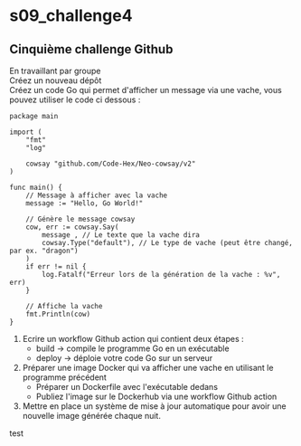 # s09_challenge4

## Cinquième challenge Github

En travaillant par groupe  
Créez un nouveau dépôt  
Créez un code Go qui permet d'afficher un message via une vache, vous pouvez utiliser le code ci dessous :

```
package main

import (
	"fmt"
	"log"

	cowsay "github.com/Code-Hex/Neo-cowsay/v2"
)

func main() {
	// Message à afficher avec la vache
	message := "Hello, Go World!"

	// Génère le message cowsay
	cow, err := cowsay.Say(
		message	, // Le texte que la vache dira
		cowsay.Type("default"), // Le type de vache (peut être changé, par ex. "dragon")
	)
	if err != nil {
		log.Fatalf("Erreur lors de la génération de la vache : %v", err)
	}

	// Affiche la vache
	fmt.Println(cow)
}

```

1. Ecrire un workflow Github action qui contient deux étapes :
    - build -> compile le programme Go en un exécutable
    - deploy -> déploie votre code Go sur un serveur
2. Préparer une image Docker qui va afficher une vache en utilisant le programme précédent
    - Préparer un Dockerfile avec l'exécutable dedans
    - Publiez l'image sur le Dockerhub via une workflow Github action
3. Mettre en place un système de mise à jour automatique pour avoir une nouvelle image générée chaque nuit.

test
